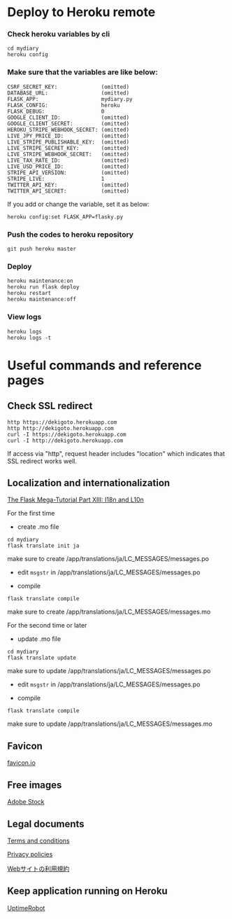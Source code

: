 # Deploy to Heroku remote

### Check heroku variables by cli
```
cd mydiary
heroku config
```
### Make sure that the variables are like below:
```
CSRF_SECRET_KEY:              (omitted)
DATABASE_URL:                 (omitted)
FLASK_APP:                    mydiary.py
FLASK_CONFIG:                 heroku
FLASK_DEBUG:                  0
GOOGLE_CLIENT_ID:             (omitted)
GOOGLE_CLIENT_SECRET:         (omitted)
HEROKU_STRIPE_WEBHOOK_SECRET: (omitted)
LIVE_JPY_PRICE_ID:            (omitted)
LIVE_STRIPE_PUBLISHABLE_KEY:  (omitted)
LIVE_STRIPE_SECRET_KEY:       (omitted)
LIVE_STRIPE_WEBHOOK_SECRET:   (omitted)
LIVE_TAX_RATE_ID:             (omitted)
LIVE_USD_PRICE_ID:            (omitted)
STRIPE_API_VERSION:           (omitted)
STRIPE_LIVE:                  1
TWITTER_API_KEY:              (omitted)
TWITTER_API_SECRET:           (omitted)
```
If you add or change the variable, set it as below:
```
heroku config:set FLASK_APP=flasky.py
```

### Push the codes to heroku repository
```
git push heroku master
```
### Deploy
```
heroku maintenance:on
heroku run flask deploy
heroku restart
heroku maintenance:off
```
### View logs
```
heroku logs
heroku logs -t
```

# Useful commands and reference pages

## Check SSL redirect
```
http https://dekigoto.herokuapp.com
http http://dekigoto.herokuapp.com
curl -I https://dekigoto.herokuapp.com
curl -I http://dekigoto.herokuapp.com
```
If access via "http", request header includes "location" which indicates that SSL redirect works well.

## Localization and internationalization

[The Flask Mega-Tutorial Part XIII: I18n and L10n](https://blog.miguelgrinberg.com/post/the-flask-mega-tutorial-part-xiii-i18n-and-l10n)

For the first time
- create .mo file
```
cd mydiary
flask translate init ja
```
  make sure to create /app/translations/ja/LC_MESSAGES/messages.po

- edit `msgstr` in /app/translations/ja/LC_MESSAGES/messages.po

- compile
```
flask translate compile
```
  make sure to create /app/translations/ja/LC_MESSAGES/messages.mo

For the second time or later
- update .mo file
```
cd mydiary
flask translate update
```
  make sure to update /app/translations/ja/LC_MESSAGES/messages.po

- edit `msgstr` in /app/translations/ja/LC_MESSAGES/messages.po

- compile
```
flask translate compile
```
  make sure to update /app/translations/ja/LC_MESSAGES/messages.mo

## Favicon

[favicon.io](https://favicon.io/)

## Free images

[Adobe Stock](https://stock.adobe.com/)

## Legal documents

[Terms and conditions](https://www.termsandconditionsgenerator.com/live.php?token=CcU4nZarxfTNRPxbtVBqPrCSQgRv0CPM)

[Privacy policies](https://www.privacypolicygenerator.info/live.php?token=Z7wXCepBT1BYQurT4JRTcGASnY8UrhAV)

[Webサイトの利用規約](https://kiyaku.jp/)

## Keep application running on Heroku

[UptimeRobot](https://uptimerobot.com/)